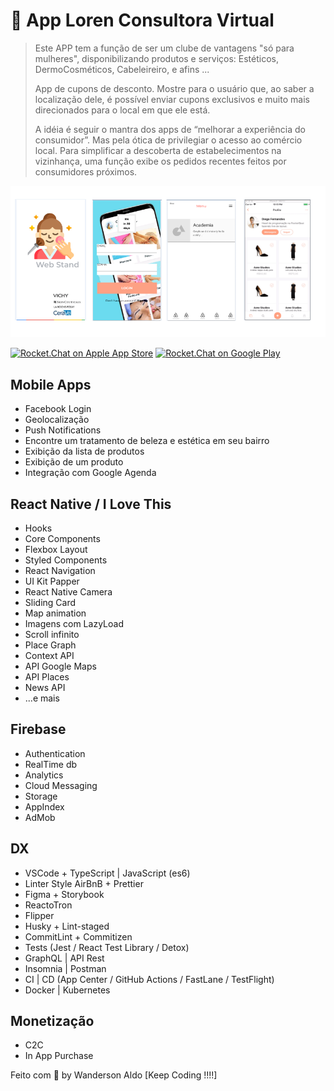 # 🙌 App Loren Consultora Virtual
>
> Este APP tem a função de ser um clube de vantagens "só para mulheres",
> disponibilizando produtos e serviços: Estéticos, DermoCosméticos, Cabeleireiro, e afins ...
>
> App de cupons de desconto. Mostre para o usuário que, ao saber a localização dele, é possível enviar cupons exclusivos e muito mais direcionados para o local em que ele está.
>
> A idéia é seguir o mantra dos apps de “melhorar a experiência do consumidor”. Mas pela ótica de privilegiar o acesso ao comércio local. Para simplificar a descoberta de estabelecimentos na vizinhança, uma função exibe os pedidos recentes feitos por consumidores próximos.

![App Demo](/src/assets/app-main-super.png "App Demo")

[![Rocket.Chat on Apple App Store](https://user-images.githubusercontent.com/551004/29770691-a2082ff4-8bc6-11e7-89a6-964cd405ea8e.png)](https://itunes.apple.com/us/app/rocket-chat/id1148741252?mt=8)
[![Rocket.Chat on Google Play](https://user-images.githubusercontent.com/551004/29770692-a20975c6-8bc6-11e7-8ab0-1cde275496e0.png)](https://play.google.com/store/apps/details?id=chat.rocket.android)

## Mobile Apps

+ Facebook Login
+ Geolocalização
+ Push Notifications
+ Encontre um tratamento de beleza e estética em seu bairro
+ Exibição da lista de produtos
+ Exibição de um produto
+ Integração com Google Agenda

## React Native / I Love This

+ Hooks
+ Core Components
+ Flexbox Layout
+ Styled Components
+ React Navigation
+ UI Kit Papper
+ React Native Camera
+ Sliding Card
+ Map animation
+ Imagens com LazyLoad
+ Scroll infinito
+ Place Graph
+ Context API
+ API Google Maps
+ API Places
+ News API
+ ...e mais

## Firebase

+ Authentication
+ RealTime db
+ Analytics
+ Cloud Messaging
+ Storage
+ AppIndex
+ AdMob

## DX

+ VSCode + TypeScript | JavaScript (es6)
+ Linter Style AirBnB + Prettier
+ Figma + Storybook
+ ReactoTron
+ Flipper
+ Husky + Lint-staged
+ CommitLint + Commitizen
+ Tests (Jest / React Test Library / Detox)
+ GraphQL | API Rest
+ Insomnia | Postman
+ CI | CD (App Center / GitHub Actions / FastLane / TestFlight)
+ Docker | Kubernetes

## Monetização

+ C2C
+ In App Purchase

Feito com 💖 by Wanderson Aldo [Keep Coding !!!!]
